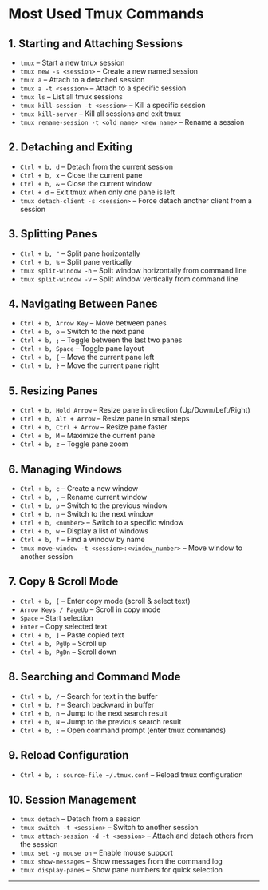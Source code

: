 # Most Used Tmux Commands


## 1. Starting and Attaching Sessions
- `tmux` – Start a new tmux session  
- `tmux new -s <session>` – Create a new named session  
- `tmux a` – Attach to a detached session  
- `tmux a -t <session>` – Attach to a specific session  
- `tmux ls` – List all tmux sessions  
- `tmux kill-session -t <session>` – Kill a specific session  
- `tmux kill-server` – Kill all sessions and exit tmux  
- `tmux rename-session -t <old_name> <new_name>` – Rename a session  

## 2. Detaching and Exiting
- `Ctrl + b, d` – Detach from the current session  
- `Ctrl + b, x` – Close the current pane  
- `Ctrl + b, &` – Close the current window  
- `Ctrl + d` – Exit tmux when only one pane is left  
- `tmux detach-client -s <session>` – Force detach another client from a session  

## 3. Splitting Panes
- `Ctrl + b, "` – Split pane horizontally  
- `Ctrl + b, %` – Split pane vertically  
- `tmux split-window -h` – Split window horizontally from command line  
- `tmux split-window -v` – Split window vertically from command line  

## 4. Navigating Between Panes
- `Ctrl + b, Arrow Key` – Move between panes  
- `Ctrl + b, o` – Switch to the next pane  
- `Ctrl + b, ;` – Toggle between the last two panes  
- `Ctrl + b, Space` – Toggle pane layout  
- `Ctrl + b, {` – Move the current pane left  
- `Ctrl + b, }` – Move the current pane right  

## 5. Resizing Panes
- `Ctrl + b, Hold Arrow` – Resize pane in direction (Up/Down/Left/Right)  
- `Ctrl + b, Alt + Arrow` – Resize pane in small steps  
- `Ctrl + b, Ctrl + Arrow` – Resize pane faster  
- `Ctrl + b, M` – Maximize the current pane  
- `Ctrl + b, z` – Toggle pane zoom  

## 6. Managing Windows
- `Ctrl + b, c` – Create a new window  
- `Ctrl + b, ,` – Rename current window  
- `Ctrl + b, p` – Switch to the previous window  
- `Ctrl + b, n` – Switch to the next window  
- `Ctrl + b, <number>` – Switch to a specific window  
- `Ctrl + b, w` – Display a list of windows  
- `Ctrl + b, f` – Find a window by name  
- `tmux move-window -t <session>:<window_number>` – Move window to another session  

## 7. Copy & Scroll Mode
- `Ctrl + b, [` – Enter copy mode (scroll & select text)  
- `Arrow Keys / PageUp` – Scroll in copy mode  
- `Space` – Start selection  
- `Enter` – Copy selected text  
- `Ctrl + b, ]` – Paste copied text  
- `Ctrl + b, PgUp` – Scroll up  
- `Ctrl + b, PgDn` – Scroll down  

## 8. Searching and Command Mode
- `Ctrl + b, /` – Search for text in the buffer  
- `Ctrl + b, ?` – Search backward in buffer  
- `Ctrl + b, n` – Jump to the next search result  
- `Ctrl + b, N` – Jump to the previous search result  
- `Ctrl + b, :` – Open command prompt (enter tmux commands)  

## 9. Reload Configuration
- `Ctrl + b, : source-file ~/.tmux.conf` – Reload tmux configuration  

## 10. Session Management
- `tmux detach` – Detach from a session  
- `tmux switch -t <session>` – Switch to another session  
- `tmux attach-session -d -t <session>` – Attach and detach others from the session  
- `tmux set -g mouse on` – Enable mouse support  
- `tmux show-messages` – Show messages from the command log  
- `tmux display-panes` – Show pane numbers for quick selection  

---
